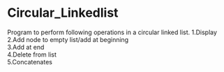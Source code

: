 # Circular_Linkedlist

Program to perform following operations in a circular linked list.
1.Display  
2.Add node to empty list/add at beginning      
3.Add at end                                   
4.Delete from list                             
5.Concatenates                                 

